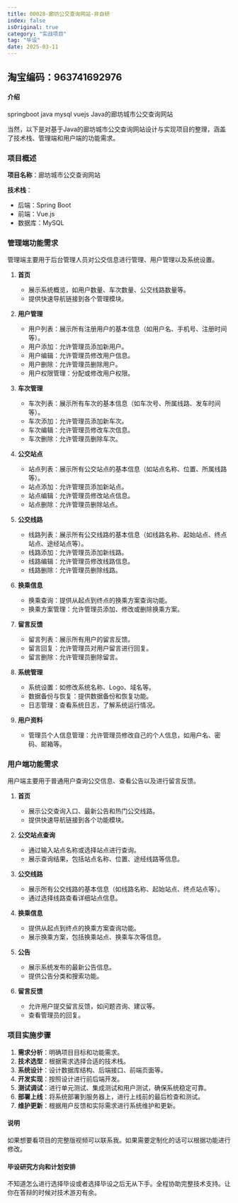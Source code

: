 ```yaml
---
title: 00028-廊坊公交查询网站-非自研
index: false
isOriginal: true
category: "实战项目"
tag: "毕设"
date: 2025-03-11
---
```


## 淘宝编码：963741692976

#### 介绍
springboot java mysql vuejs Java的廊坊城市公交查询网站

当然，以下是对基于Java的廊坊城市公交查询网站设计与实现项目的整理，涵盖了技术栈、管理端和用户端的功能需求。

### 项目概述

**项目名称**：廊坊城市公交查询网站

**技术栈**：
- 后端：Spring Boot
- 前端：Vue.js
- 数据库：MySQL

### 管理端功能需求

管理端主要用于后台管理人员对公交信息进行管理、用户管理以及系统设置。

1. **首页**
    - 展示系统概览，如用户数量、车次数量、公交线路数量等。
    - 提供快速导航链接到各个管理模块。

2. **用户管理**
    - 用户列表：展示所有注册用户的基本信息（如用户名、手机号、注册时间等）。
    - 用户添加：允许管理员添加新用户。
    - 用户编辑：允许管理员修改用户信息。
    - 用户删除：允许管理员删除用户。
    - 用户权限管理：分配或修改用户权限。

3. **车次管理**
    - 车次列表：展示所有车次的基本信息（如车次号、所属线路、发车时间等）。
    - 车次添加：允许管理员添加新车次。
    - 车次编辑：允许管理员修改车次信息。
    - 车次删除：允许管理员删除车次。

4. **公交站点**
    - 站点列表：展示所有公交站点的基本信息（如站点名称、位置、所属线路等）。
    - 站点添加：允许管理员添加新站点。
    - 站点编辑：允许管理员修改站点信息。
    - 站点删除：允许管理员删除站点。

5. **公交线路**
    - 线路列表：展示所有公交线路的基本信息（如线路名称、起始站点、终点站点、途经站点等）。
    - 线路添加：允许管理员添加新线路。
    - 线路编辑：允许管理员修改线路信息。
    - 线路删除：允许管理员删除线路。

6. **换乘信息**
    - 换乘查询：提供从起点到终点的换乘方案查询功能。
    - 换乘方案管理：允许管理员添加、修改或删除换乘方案。

7. **留言反馈**
    - 留言列表：展示所有用户的留言反馈。
    - 留言回复：允许管理员对用户留言进行回复。
    - 留言删除：允许管理员删除留言。

8. **系统管理**
    - 系统设置：如修改系统名称、Logo、域名等。
    - 数据备份与恢复：提供数据备份和恢复功能。
    - 日志管理：查看系统日志，了解系统运行情况。

9. **用户资料**
    - 管理员个人信息管理：允许管理员修改自己的个人信息，如用户名、密码、邮箱等。

### 用户端功能需求

用户端主要用于普通用户查询公交信息、查看公告以及进行留言反馈。

1. **首页**
    - 展示公交查询入口、最新公告和热门公交线路。
    - 提供快速导航链接到各个功能模块。

2. **公交站点查询**
    - 通过输入站点名称或选择站点进行查询。
    - 展示查询结果，包括站点名称、位置、途经线路等信息。

3. **公交线路**
    - 展示所有公交线路的基本信息（如线路名称、起始站点、终点站点等）。
    - 通过选择线路查看详细站点信息。

4. **换乘信息**
    - 提供从起点到终点的换乘方案查询功能。
    - 展示换乘方案，包括换乘站点、换乘车次等信息。

5. **公告**
    - 展示系统发布的最新公告信息。
    - 提供公告分类和搜索功能。

6. **留言反馈**
    - 允许用户提交留言反馈，如问题咨询、建议等。
    - 查看管理员的回复。

### 项目实施步骤

1. **需求分析**：明确项目目标和功能需求。
2. **技术选型**：根据需求选择合适的技术栈。
3. **系统设计**：设计数据库结构、后端接口、前端页面等。
4. **开发实现**：按照设计进行前后端开发。
5. **测试调试**：进行单元测试、集成测试和用户测试，确保系统稳定可靠。
6. **部署上线**：将系统部署到服务器上，进行上线前的最后检查和测试。
7. **维护更新**：根据用户反馈和实际需求进行系统维护和更新。


#### 说明
如果想要看项目的完整版视频可以联系我。如果需要定制化的话可以根据功能进行修改。

#### 毕设研究方向和计划安排
不知道怎么进行选择毕设或者选择毕设之后无从下手。全程协助完整技术支持。让你在答辩的时候对技术游刃有余。

